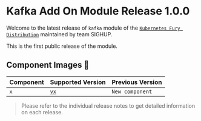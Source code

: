 # Kafka Add On Module Release 1.0.0

Welcome to the latest release of `kafka` module of the [`Kubernetes Fury Distribution`](https://github.com/sighupio/fury-distribution) maintained by team SIGHUP.

This is the first public release of the module.

## Component Images 🚢

| Component                | Supported Version                                                                                      | Previous Version |
|--------------------------|--------------------------------------------------------------------------------------------------------|------------------|
| `x`             | [`vx`](x)                        | `New component`  |

> Please refer to the individual release notes to get detailed information on each release.

<!-- Links -->








